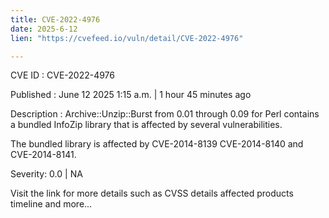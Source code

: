 ```yaml
---
title: CVE-2022-4976
date: 2025-6-12
lien: "https://cvefeed.io/vuln/detail/CVE-2022-4976"

---
```


CVE ID : CVE-2022-4976

Published :  June 12
2025
1:15 a.m. | 1 hour
45 minutes ago

Description : Archive::Unzip::Burst from 0.01 through 0.09 for Perl contains a bundled InfoZip library that is affected by several vulnerabilities.

The bundled library is affected by CVE-2014-8139
CVE-2014-8140 and CVE-2014-8141.

Severity: 0.0 | NA

Visit the link for more details
such as CVSS details
affected products
timeline
and more...
